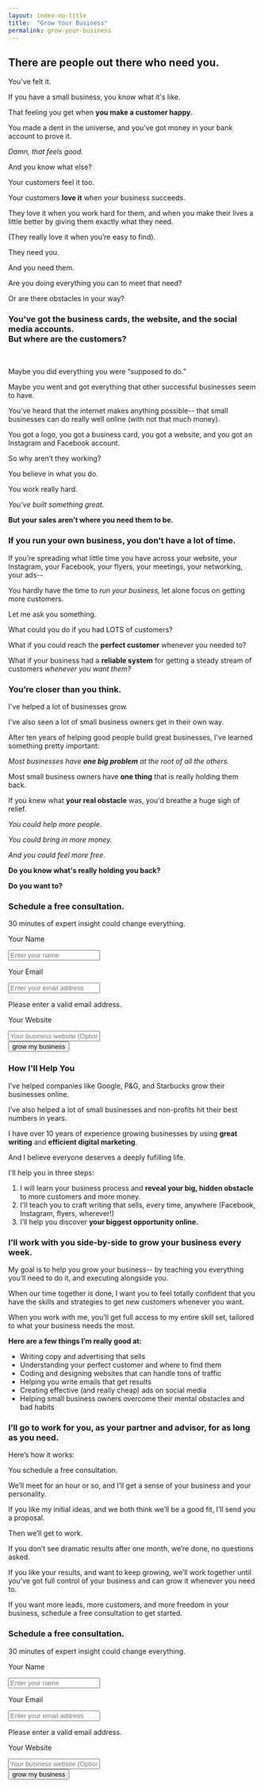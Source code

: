 ```yaml
---
layout: index-no-title
title:  "Grow Your Business"
permalink: grow-your-business
---
```

<div class='spacer'></div>
<div class='sales-page'>
  <h2>There are people out there who need you.</h2>
  <div class='spacer'></div>
  <p>You've felt it.</p>
  <p>If you have a small business, you know what it's like.</p>
  <p>That feeling you get when <strong>you make a customer happy.</strong></p>
  <p>You made a dent in the universe, and you’ve got money in your bank account to prove it.</p>
  <p><em>Damn, that feels good.</em></p>
  <p>And you know what else? </p>
  <p>Your customers feel it too.</p>
  <p>Your customers <strong>love it</strong> when your business succeeds.</p>
  <p>They love it when you work hard for them, and when you make their lives a little better by giving them exactly what they need.</p>
  <p>(They really love it when you’re easy to find).</p>
  <p>They need you.</p>
  <p>And you need them.</p>
  <p>Are you doing everything you can to meet that need?</p>
  <p>Or are there obstacles in your way?</p>
  <div class='spacer'></div>
  <div class='spacer'></div>
  <h3>
    You’ve got the business cards, the website, and the social media accounts.
    <br/>
    <div class='spacer'></div>
    But where are the customers?
  </h3><br/>
  <div class='spacer'></div>
  <p>Maybe you did everything you were “supposed to do.”</p>
  <p>Maybe you went and got everything that other successful businesses seem to have.</p>
  <p>You’ve heard that the internet makes anything possible-- that small businesses can do really well online (with not that much money).</p>
  <p>You got a logo, you got a business card, you got a website, and you got an Instagram and Facebook account.</p>
  <p>So why aren’t they working?</p>
  <p>You believe in what you do.</p>
  <p>You work really hard.</p>
  <p><em>You've built something great.</em></p>
  <p><strong>But your sales aren't where you need them to be.</strong></p>
  <div class='spacer'></div>
  <h3>If you run your own business, you don’t have a lot of time.</h3>
  <div class='spacer'></div>
  <p>If you’re spreading what little time you have across your website, your Instagram, your Facebook, your flyers, your meetings, your networking, your ads-- </p>
  <p>You hardly have the time to <em>run your business,</em> let alone focus on getting more customers.</p>
  <p>Let me ask you something.</p>
  <p>What could you do if you had LOTS of customers?</p>
  <p>What if you could reach the <strong>perfect customer</strong> whenever you needed to?</p>
  <p>What if your business had a <strong>reliable system</strong> for getting a steady stream of customers <em>whenever you want them?</em></p>
  <div class='spacer'></div>
  <h3>You’re closer than you think.</h3>
  <div class='spacer'></div>
  <p>I've helped a lot of businesses grow.</p>
  <p>I've also seen a lot of small business owners get in their own way.</p>
  <p>After ten years of helping good people build great businesses, I've learned something pretty important:</p>
  <p><em>Most businesses have <strong>one big problem</strong> at the root of all the others.</em></p>
  <p>Most small business owners have <strong>one thing</strong> that is really holding them back.</p>
  <p>If you knew what <strong>your real obstacle</strong> was, you'd breathe a huge sigh of relief.</p>
  <em>
    <p>You could help more people.</p>
    <p>You could bring in more money.</p>
    <p>And you could feel more free.</p>
  </em>
  <p>
    <strong>
      Do you know what's really holding you back?
    </strong>
  </p>
  <p>
    <strong>
      Do you want to?
    </strong>
  </p>
  <div class="call-to-action-wrapper">
    <form id="gform" class="cta-form" method="POST" action="https://script.google.com/macros/s/AKfycbxFAv2ubEuzryqoNMDBGB5f_IpTSg8iGYC5Pxq1aTdhIqrb4Xpt/exec">
    <h3>Schedule a free consultation.</h3>
    <p>30 minutes of expert insight could change everything.</p>
    <p class="label">Your Name</p>
    <input type="text" name="name" placeholder="Enter your name" required>
    <div class='spacer'></div>
    <p class="label">Your Email</p>
    <input type="email" name="email" placeholder="Enter your email address" required>
    <p class='error'>Please enter a valid email address.</p>
    <div class='spacer'></div>
    <p class="label">Your Website</p>
    <input type="text" name="website" placeholder="Your business website (Optional)">
    <div class='spacer'></div>
    <input class='submit-button' type="submit" value="grow my business">
    </form>
    <div id="thankyou_message" style="display:none;">
      <h3>Thank you. <br>I'll be in touch soon.</h3>
    </div>
  </div>
  <div class='spacer'></div>
  <div class='spacer'></div>
  <h3>How I'll Help You</h3>
  <div class='spacer'></div>
  <p>I’ve helped companies like Google, P&G, and Starbucks grow their businesses online.</p>
  <p>I’ve also helped a lot of small businesses and non-profits hit their best numbers in years.</p>
  <p>I have over 10 years of experience growing businesses by using <strong>great writing</strong> and <strong>efficient digital marketing</strong>.</p>
  <p>And I believe everyone deserves a deeply fufilling life.</p>
  <p>I'll help you in three steps:</p>
  <ol>
    <li>I will learn your business process and <strong>reveal your big, hidden obstacle</strong> to more customers and more money.</li>
    <li>I'll teach you to craft writing that sells, every time, anywhere (Facebook, Instagram, flyers, wherever!)</li>
    <li>I’ll help you discover <strong>your biggest opportunity online.</strong> </li>
  </ol>
  <div class='spacer'></div>
  <h3>I’ll work with you side-by-side to grow your business every week.</h3>
  <div class='spacer'></div>
  <p>My goal is to help you grow your business-- by teaching you everything you’ll need to do it, and executing alongside you.</p>
  <p>When our time together is done, I want you to feel totally confident that you have the skills and strategies to get new customers whenever you want.</p>
  <p>When you work with me, you’ll get full access to my entire skill set, tailored to what your business needs the most.</p>
  <p><strong>Here are a few things I’m really good at:</strong></p>
  <ul>
    <li>Writing copy and advertising that sells</li>
    <li>Understanding your perfect customer and where to find them</li>
    <li>Coding and designing websites that can handle tons of traffic</li>
    <li>Helping you write emails that get results</li>
    <li>Creating effective (and really cheap) ads on social media</li>
    <li>Helping small business owners overcome their mental obstacles and bad habits</li>
  </ul>
  <div class='spacer'></div>
  <h3>I’ll go to work for you, as your partner and advisor, for as long as you need.</h3>
  <div class='spacer'></div>
  <p>Here’s how it works:</p>
  <p>You schedule a free consultation.</p>
  <p>We’ll meet for an hour or so, and I’ll get a sense of your business and your personality.</p>
  <p>If you like my initial ideas, and we both think we’ll be a good fit, I’ll send you a proposal.</p>
  <p>Then we’ll get to work.</p>
  <p>If you don’t see dramatic results after one month, we’re done, no questions asked.</p>
  <p>If you like your results, and want to keep growing, we’ll work together until you’ve got full control of your business and can grow it whenever you need to.</p>
  <p>If you want more leads, more customers, and more freedom in your business, schedule a free consultation to get started.</p>
  <div class="call-to-action-wrapper">
    <form id="gform2" class="cta-form" method="POST" action="https://script.google.com/macros/s/AKfycbxFAv2ubEuzryqoNMDBGB5f_IpTSg8iGYC5Pxq1aTdhIqrb4Xpt/exec">
    <h3>Schedule a free consultation.</h3>
    <p>30 minutes of expert insight could change everything.</p>
    <p class="label">Your Name</p>
    <input type="text" name="name" placeholder="Enter your name" required>
    <div class='spacer'></div>
    <p class="label">Your Email</p>
    <input type="email" name="email" placeholder="Enter your email address" required>
    <p class='error'>Please enter a valid email address.</p>
    <div class='spacer'></div>
    <p class="label">Your Website</p>
    <input type="text" name="website" placeholder="Your business website (Optional)">
    <div class='spacer'></div>
    <input class='submit-button' type="submit" value="grow my business">
    </form>
    <div id="thankyou_message2" style="display:none;">
      <h3>Thank you. <br>I'll be in touch soon.</h3>
    </div>
  </div>
</div>

<script type="text/javascript">
    function validEmail(email) { // see:
    var re = /^([\w-]+(?:\.[\w-]+)*)@((?:[\w-]+\.)*\w[\w-]{0,66})\.([a-z]{2,6}(?:\.[a-z]{2})?)$/i;
    return re.test(email);
    }
    // get all data in form and return object
    function getFormData(formId) {
    var elements = document.getElementById(formId).elements; // all form elements
    var fields = Object.keys(elements).map(function(k) {
      if(elements[k].name !== undefined) {
        return elements[k].name;
      // special case for Edge's html collection
      }else if(elements[k].length > 0){
        return elements[k].item(0).name;
      }
    }).filter(function(item, pos, self) {
      return self.indexOf(item) == pos && item;
    });
    var data = {};
    fields.forEach(function(k){
      data[k] = elements[k].value;
      var str = ""; // declare empty string outside of loop to allow
                    // it to be appended to for each item in the loop
      if(elements[k].type === "checkbox"){ // special case for Edge's html collection
        str = str + elements[k].checked + ", "; // take the string and append
                                                // the current checked value to
                                                // the end of it, along with
                                                // a comma and a space
        data[k] = str.slice(0, -2); // remove the last comma and space
                                    // from the  string to make the output
                                    // prettier in the spreadsheet
      }else if(elements[k].length){
        for(var i = 0; i < elements[k].length; i++){
          if(elements[k].item(i).checked){
            str = str + elements[k].item(i).value + ", "; // same as above
            data[k] = str.slice(0, -2);
          }
        }
      }
    });
    console.log(data);
    return data;
    }

    function handleFormSubmit(event) {  // handles form submit withtout any jquery
      event.preventDefault();           // we are submitting via xhr below
      var data = getFormData(event.target.id);         // get the values submitted in the form
      if( !validEmail(data.email) ) {   // if email is not valid show error
        document.getElementById('email-invalid').style.display = 'block';
        return false;
      } else {
        var url = event.target.action;  //
        var xhr = new XMLHttpRequest();
        xhr.open('POST', url);
        // xhr.withCredentials = true;
        xhr.setRequestHeader('Content-Type', 'application/x-www-form-urlencoded');
        xhr.onreadystatechange = function() {
            console.log( xhr.status, xhr.statusText )
            console.log(xhr.responseText);
            document.getElementById('gform').style.display = 'none'; // hide form
            document.getElementById('thankyou_message').style.display = 'block';
            document.getElementById('gform2').style.display = 'none'; // hide form
            document.getElementById('thankyou_message2').style.display = 'block';
            return;
        };
        // url encode form data for sending as post data
        var encoded = Object.keys(data).map(function(k) {
            return encodeURIComponent(k) + '=' + encodeURIComponent(data[k])
        }).join('&')
        xhr.send(encoded);
      }
    }
    function loaded() {
    console.log('contact form submission handler loaded successfully');
    // bind to the submit event of our form
    var form = document.getElementById('gform');
    var form2 = document.getElementById('gform2');
    form.addEventListener("submit", handleFormSubmit, false);
    form2.addEventListener("submit", handleFormSubmit, false);
    };

    document.addEventListener('DOMContentLoaded', loaded, false);
</script>
